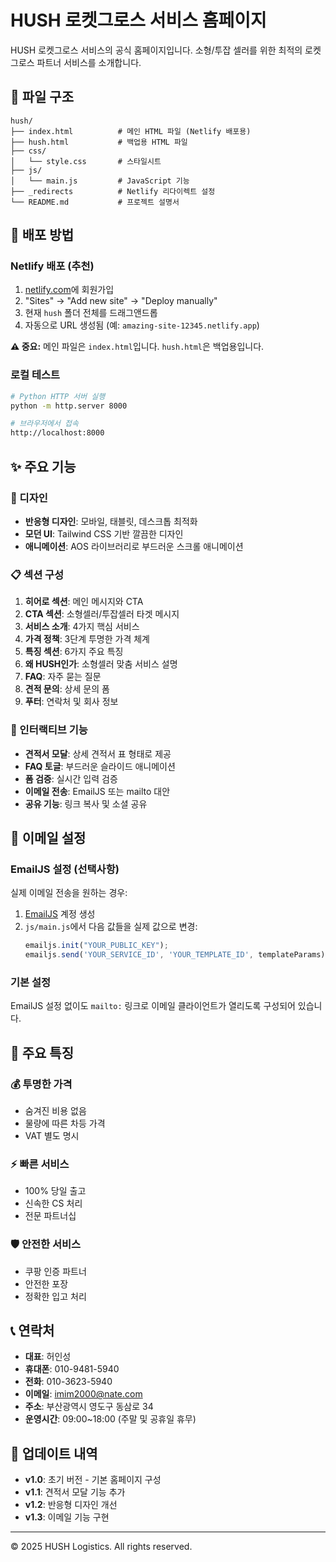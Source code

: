 # HUSH 로켓그로스 서비스 홈페이지

HUSH 로켓그로스 서비스의 공식 홈페이지입니다. 소형/투잡 셀러를 위한 최적의 로켓그로스 파트너 서비스를 소개합니다.

## 📁 파일 구조

```
hush/
├── index.html          # 메인 HTML 파일 (Netlify 배포용)
├── hush.html           # 백업용 HTML 파일
├── css/
│   └── style.css       # 스타일시트
├── js/
│   └── main.js         # JavaScript 기능
├── _redirects          # Netlify 리다이렉트 설정
└── README.md           # 프로젝트 설명서
```

## 🚀 배포 방법

### Netlify 배포 (추천)
1. [netlify.com](https://netlify.com)에 회원가입
2. "Sites" → "Add new site" → "Deploy manually" 
3. 현재 `hush` 폴더 전체를 드래그앤드롭
4. 자동으로 URL 생성됨 (예: `amazing-site-12345.netlify.app`)

**⚠️ 중요:** 메인 파일은 `index.html`입니다. `hush.html`은 백업용입니다.

### 로컬 테스트
```bash
# Python HTTP 서버 실행
python -m http.server 8000

# 브라우저에서 접속
http://localhost:8000
```

## ✨ 주요 기능

### 🎨 디자인
- **반응형 디자인**: 모바일, 태블릿, 데스크톱 최적화
- **모던 UI**: Tailwind CSS 기반 깔끔한 디자인
- **애니메이션**: AOS 라이브러리로 부드러운 스크롤 애니메이션

### 📋 섹션 구성
1. **히어로 섹션**: 메인 메시지와 CTA
2. **CTA 섹션**: 소형셀러/투잡셀러 타겟 메시지
3. **서비스 소개**: 4가지 핵심 서비스
4. **가격 정책**: 3단계 투명한 가격 체계
5. **특징 섹션**: 6가지 주요 특징
6. **왜 HUSH인가**: 소형셀러 맞춤 서비스 설명
7. **FAQ**: 자주 묻는 질문
8. **견적 문의**: 상세 문의 폼
9. **푸터**: 연락처 및 회사 정보

### 🔧 인터랙티브 기능
- **견적서 모달**: 상세 견적서 표 형태로 제공
- **FAQ 토글**: 부드러운 슬라이드 애니메이션
- **폼 검증**: 실시간 입력 검증
- **이메일 전송**: EmailJS 또는 mailto 대안
- **공유 기능**: 링크 복사 및 소셜 공유

## 📧 이메일 설정

### EmailJS 설정 (선택사항)
실제 이메일 전송을 원하는 경우:

1. [EmailJS](https://www.emailjs.com/) 계정 생성
2. `js/main.js`에서 다음 값들을 실제 값으로 변경:
   ```javascript
   emailjs.init("YOUR_PUBLIC_KEY");
   emailjs.send('YOUR_SERVICE_ID', 'YOUR_TEMPLATE_ID', templateParams)
   ```

### 기본 설정
EmailJS 설정 없이도 `mailto:` 링크로 이메일 클라이언트가 열리도록 구성되어 있습니다.

## 🎯 주요 특징

### 💰 투명한 가격
- 숨겨진 비용 없음
- 물량에 따른 차등 가격
- VAT 별도 명시

### ⚡ 빠른 서비스
- 100% 당일 출고
- 신속한 CS 처리
- 전문 파트너십

### 🛡️ 안전한 서비스
- 쿠팡 인증 파트너
- 안전한 포장
- 정확한 입고 처리

## 📞 연락처

- **대표**: 허인성
- **휴대폰**: 010-9481-5940
- **전화**: 010-3623-5940
- **이메일**: imim2000@nate.com
- **주소**: 부산광역시 영도구 동삼로 34
- **운영시간**: 09:00~18:00 (주말 및 공휴일 휴무)

## 🔄 업데이트 내역

- **v1.0**: 초기 버전 - 기본 홈페이지 구성
- **v1.1**: 견적서 모달 기능 추가
- **v1.2**: 반응형 디자인 개선
- **v1.3**: 이메일 기능 구현

---

© 2025 HUSH Logistics. All rights reserved. 